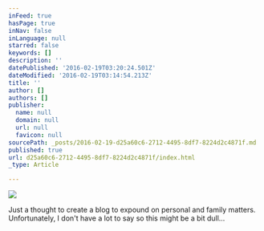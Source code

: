 ```yaml
---
inFeed: true
hasPage: true
inNav: false
inLanguage: null
starred: false
keywords: []
description: ''
datePublished: '2016-02-19T03:20:24.501Z'
dateModified: '2016-02-19T03:14:54.213Z'
title: ''
author: []
authors: []
publisher:
  name: null
  domain: null
  url: null
  favicon: null
sourcePath: _posts/2016-02-19-d25a60c6-2712-4495-8df7-8224d2c4871f.md
published: true
url: d25a60c6-2712-4495-8df7-8224d2c4871f/index.html
_type: Article

---
```

![](https://the-grid-user-content.s3-us-west-2.amazonaws.com/a868fecb-b4ac-47bd-8922-8a5b0fad1898.jpg)

Just a thought to create a blog to expound on personal and family matters. Unfortunately, I don't have a lot to say so this might be a bit dull...